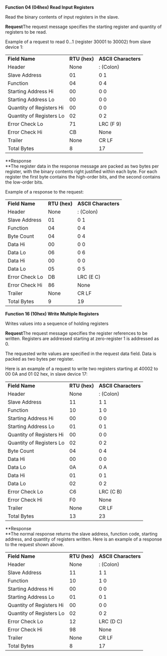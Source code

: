 
**Function 04 (04hex) Read Input Registers**

Read the binary contents of input registers in the slave.

**Request**The request message specifies the starting register and quantity of registers to be read.

Example of a request to read 0...1 (register 30001 to 30002) from slave device 1:

|   |   |   |
|---|---|---|
|**Field Name**|**RTU (hex)**|**ASCII Characters**|
|Header|None|: (Colon)|
|Slave Address|01|0 1|
|Function|04|0 4|
|Starting Address Hi|00|0 0|
|Starting Address Lo|00|0 0|
|Quantity of Registers Hi|00|0 0|
|Quantity of Registers Lo|02|0 2|
|Error Check Lo|71|LRC (F 9)|
|Error Check Hi|CB|None|
|Trailer|None|CR LF|
|Total Bytes|8|17|

  

**Response  
**The register data in the response message are packed as two bytes per register, with the binary contents right justified within each byte. For each register the first byte contains the high-order bits, and the second contains the low-order bits.

Example of a response to the request:

|   |   |   |
|---|---|---|
|**Field Name**|**RTU (hex)**|**ASCII Characters**|
|Header|None|: (Colon)|
|Slave Address|01|0 1|
|Function|04|0 4|
|Byte Count|04|0 4|
|Data Hi|00|0 0|
|Data Lo|06|0 6|
|Data Hi|00|0 0|
|Data Lo|05|0 5|
|Error Check Lo|DB|LRC (E C)|
|Error Check Hi|86|None|
|Trailer|None|CR LF|
|Total Bytes|9|19|








**Function 16 (10hex) Write Multiple Registers**

Writes values into a sequence of holding registers

**Request**The request message specifies the register references to be written. Registers are addressed starting at zero-register 1 is addressed as 0.

The requested write values are specified in the request data field. Data is packed as two bytes per register.

Here is an example of a request to write two registers starting at 40002 to 00 0A and 01 02 hex, in slave device 17:

|   |   |   |
|---|---|---|
|**Field Name**|**RTU (hex)**|**ASCII Characters**|
|Header|None|: (Colon)|
|Slave Address|11|1 1|
|Function|10|1 0|
|Starting Address Hi|00|0 0|
|Starting Address Lo|01|0 1|
|Quantity of Registers Hi|00|0 0|
|Quantity of Registers Lo|02|0 2|
|Byte Count|04|0 4|
|Data Hi|00|0 0|
|Data Lo|0A|0 A|
|Data Hi|01|0 1|
|Data Lo|02|0 2|
|Error Check Lo|C6|LRC (C B)|
|Error Check Hi|F0|None|
|Trailer|None|CR LF|
|Total Bytes|13|23|

  

**Response  
**The normal response returns the slave address, function code, starting address, and quantity of registers written. Here is an example of a response to the request shown above.

|   |   |   |
|---|---|---|
|**Field Name**|**RTU (hex)**|**ASCII Characters**|
|Header|None|: (Colon)|
|Slave Address|11|1 1|
|Function|10|1 0|
|Starting Address Hi|00|0 0|
|Starting Address Lo|01|0 1|
|Quantity of Registers Hi|00|0 0|
|Quantity of Registers Lo|02|0 2|
|Error Check Lo|12|LRC (D C)|
|Error Check Hi|98|None|
|Trailer|None|CR LF|
|Total Bytes|8|17|
